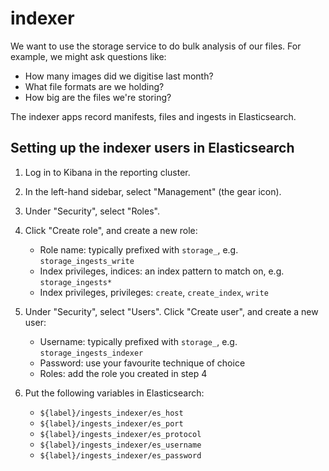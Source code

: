 # indexer

We want to use the storage service to do bulk analysis of our files.
For example, we might ask questions like:

*   How many images did we digitise last month?
*   What file formats are we holding?
*   How big are the files we're storing?

The indexer apps record manifests, files and ingests in Elasticsearch.



## Setting up the indexer users in Elasticsearch

1.  Log in to Kibana in the reporting cluster.
2.  In the left-hand sidebar, select "Management" (the gear icon).
3.  Under "Security", select "Roles".
4.  Click "Create role", and create a new role:

    -   Role name: typically prefixed with `storage_`, e.g. `storage_ingests_write`
    -   Index privileges, indices: an index pattern to match on, e.g. `storage_ingests*`
    -   Index privileges, privileges: `create`, `create_index`, `write`

5.  Under "Security", select "Users".
    Click "Create user", and create a new user:

    -   Username: typically prefixed with `storage_`, e.g. `storage_ingests_indexer`
    -   Password: use your favourite technique of choice
    -   Roles: add the role you created in step 4

6.  Put the following variables in Elasticsearch:

    -   `${label}/ingests_indexer/es_host`
    -   `${label}/ingests_indexer/es_port`
    -   `${label}/ingests_indexer/es_protocol`
    -   `${label}/ingests_indexer/es_username`
    -   `${label}/ingests_indexer/es_password`

